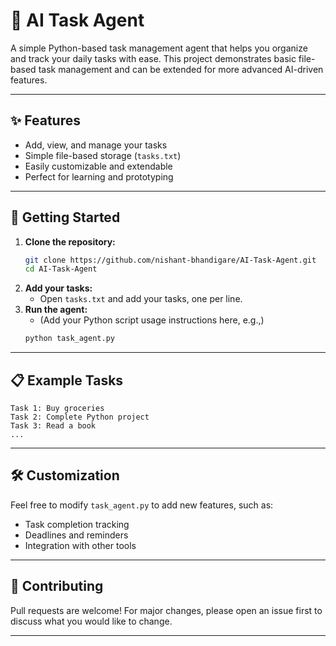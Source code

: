 # 🧠 AI Task Agent

A simple Python-based task management agent that helps you organize and track your daily tasks with ease. This project demonstrates basic file-based task management and can be extended for more advanced AI-driven features.

---

## ✨ Features
- Add, view, and manage your tasks
- Simple file-based storage (`tasks.txt`)
- Easily customizable and extendable
- Perfect for learning and prototyping

---

## 🚀 Getting Started

1. **Clone the repository:**
   ```bash
   git clone https://github.com/nishant-bhandigare/AI-Task-Agent.git
   cd AI-Task-Agent
   ```
2. **Add your tasks:**
   - Open `tasks.txt` and add your tasks, one per line.
3. **Run the agent:**
   - (Add your Python script usage instructions here, e.g.,)
   ```bash
   python task_agent.py
   ```

---

## 📋 Example Tasks
```
Task 1: Buy groceries
Task 2: Complete Python project
Task 3: Read a book
...
```

---

## 🛠️ Customization
Feel free to modify `task_agent.py` to add new features, such as:
- Task completion tracking
- Deadlines and reminders
- Integration with other tools

---

## 🤝 Contributing
Pull requests are welcome! For major changes, please open an issue first to discuss what you would like to change.

---